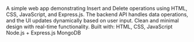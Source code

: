A simple web app demonstrating Insert and Delete operations using HTML, CSS, JavaScript, and Express.js. The backend API handles data operations, and the UI updates dynamically based on user input. Clean and minimal design with real-time functionality.
Built with:
HTML, CSS, JavaScript
Node.js + Express.js
MongoDB
